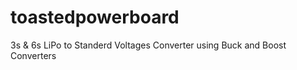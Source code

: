 # toastedpowerboard
3s &amp; 6s LiPo to Standerd Voltages Converter using Buck and Boost Converters
